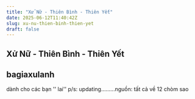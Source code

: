 ```yaml
---
title: "Xử Nữ - Thiên Bình - Thiên Yết"
date: 2025-06-12T11:40:42Z
slug: xu-nu-thien-binh-thien-yet
draft: false
---
```


## Xử Nữ - Thiên Bình - Thiên Yết

## bagiaxulanh

dành cho các bạn '' lai'' p/s: updating.........nguồn: tất cả về 12 chòm sao